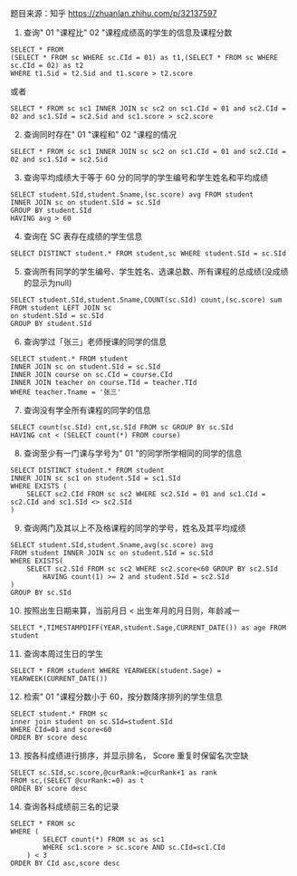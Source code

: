 题目来源：知乎 https://zhuanlan.zhihu.com/p/32137597
1. 查询" 01 "课程比" 02 "课程成绩高的学生的信息及课程分数
```aidl
SELECT * FROM
(SELECT * FROM sc WHERE sc.CId = 01) as t1,(SELECT * FROM sc WHERE sc.CId = 02) as t2
WHERE t1.Sid = t2.Sid and t1.score > t2.score
```
或者
```aidl
SELECT * FROM sc sc1 INNER JOIN sc sc2 on sc1.CId = 01 and sc2.CId = 02 and sc1.SId = sc2.Sid and sc1.score > sc2.score
```
2. 查询同时存在" 01 "课程和" 02 "课程的情况
```aidl
SELECT * FROM sc sc1 INNER JOIN sc sc2 on sc1.CId = 01 and sc2.CId = 02 and sc1.SId = sc2.Sid
```
3. 查询平均成绩大于等于 60 分的同学的学生编号和学生姓名和平均成绩
```aidl
SELECT student.SId,student.Sname,(sc.score) avg FROM student
INNER JOIN sc on student.SId = sc.SId
GROUP BY student.SId
HAVING avg > 60
```

4. 查询在 SC 表存在成绩的学生信息
```aidl
SELECT DISTINCT student.* FROM student,sc WHERE student.SId = sc.SId
```

5. 查询所有同学的学生编号、学生姓名、选课总数、所有课程的总成绩(没成绩的显示为null)
```aidl
SELECT student.SId,student.Sname,COUNT(sc.SId) count,(sc.score) sum
FROM student LEFT JOIN sc 
on student.SId = sc.SId
GROUP BY student.SId
```

6. 查询学过「张三」老师授课的同学的信息
```aidl
SELECT student.* FROM student
INNER JOIN sc on student.SId = sc.SId
INNER JOIN course on sc.CId = course.CId
INNER JOIN teacher on course.TId = teacher.TId
WHERE teacher.Tname = '张三'
```

7. 查询没有学全所有课程的同学的信息
```aidl
SELECT count(sc.SId) cnt,sc.SId FROM sc GROUP BY sc.SId
HAVING cnt < (SELECT count(*) FROM course)
```

8. 查询至少有一门课与学号为" 01 "的同学所学相同的同学的信息
```mysql
SELECT DISTINCT student.* FROM student 
INNER JOIN sc sc1 on student.SId = sc1.SId
WHERE EXISTS (
	SELECT sc2.CId FROM sc sc2 WHERE sc2.SId = 01 and sc1.CId = sc2.CId and sc1.SId <> sc2.SId
)
```

9. 查询两门及其以上不及格课程的同学的学号，姓名及其平均成绩
```mysql
SELECT student.SId,student.Sname,avg(sc.score) avg
FROM student INNER JOIN sc on student.SId = sc.SId
WHERE EXISTS(
	SELECT sc2.SId FROM sc sc2 WHERE sc2.score<60 GROUP BY sc2.SId
		HAVING count(1) >= 2 and student.SId = sc2.SId
)
GROUP BY sc.SId
```

10. 按照出生日期来算，当前月日 < 出生年月的月日则，年龄减一
```mysql
SELECT *,TIMESTAMPDIFF(YEAR,student.Sage,CURRENT_DATE()) as age FROM student
```

11. 查询本周过生日的学生
```mysql
SELECT * FROM student WHERE YEARWEEK(student.Sage) = YEARWEEK(CURRENT_DATE())
```

12. 检索" 01 "课程分数小于 60，按分数降序排列的学生信息
```mysql
SELECT student.* FROM sc 
inner join student on sc.SId=student.SId 
WHERE CId=01 and score<60
ORDER BY score desc
```

13. 按各科成绩进行排序，并显示排名， Score 重复时保留名次空缺
```mysql
SELECT sc.SId,sc.score,@curRank:=@curRank+1 as rank 
FROM sc,(SELECT @curRank:=0) as t
ORDER BY score desc
```

14. 查询各科成绩前三名的记录
```mysql
SELECT * FROM sc
WHERE (
		SELECT count(*) FROM sc as sc1 
		WHERE sc1.score > sc.score AND sc.CId=sc1.CId
	) < 3
ORDER BY CId asc,score desc
```




